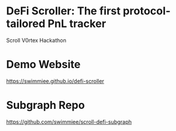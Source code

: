 # DeFi Scroller: The first protocol-tailored PnL tracker
Scroll V0rtex Hackathon

# Demo Website
https://swimmiee.github.io/defi-scroller

# Subgraph Repo
https://github.com/swimmiee/scroll-defi-subgraph
